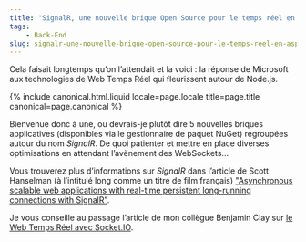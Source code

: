```yaml
---
title: 'SignalR, une nouvelle brique Open Source pour le temps réel en ASP.NET'
tags:
    - Back-End
slug: signalr-une-nouvelle-brique-open-source-pour-le-temps-reel-en-asp-net
---
```


Cela faisait longtemps qu’on l’attendait et la voici : la réponse de Microsoft
aux technologies de Web Temps Réel qui fleurissent autour de Node.js.

<!-- more -->

{% include canonical.html.liquid
    locale=page.locale
    title=page.title
    canonical=page.canonical
%}

Bienvenue donc à une, ou devrais-je plutôt dire 5 nouvelles briques applicatives
(disponibles via le gestionnaire de paquet NuGet) regroupées autour du
nom *SignalR*. De quoi patienter et mettre en place diverses optimisations en
attendant l’avènement des WebSockets…

Vous trouverez plus d’informations sur *SignalR* dans l’article de Scott
Hanselman (à l’intitulé long comme un titre de film
français) ["Asynchronous scalable web applications with real-time persistent long-running connections with SignalR"](http://www.hanselman.com/blog/AsynchronousScalableWebApplicationsWithRealtimePersistentLongrunningConnectionsWithSignalR.aspx).

Je vous conseille au passage l’article de mon collègue Benjamin Clay
sur [le Web Temps Réel avec Socket.IO](https://blog.clever-age.com/fr/2011/02/28/le-web-en-temps-reel-avec-socket-io/).
